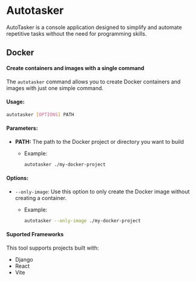 # Autotasker
AutoTasker is a console application designed to simplify and automate repetitive tasks without the need for programming skills.
## Docker
#### Create containers and images with a single command

The `autotasker` command allows you to create Docker containers and images with just one simple command.

#### Usage:
```bash
autotasker [OPTIONS] PATH
```

#### Parameters: 
- **PATH:** The path to the Docker project or directory you want to build

  - Example:
    ```bash 
    autotasker ./my-docker-project
    ``` 

#### Options: 
- ```--only-image```: Use this option to only create the Docker image without creating a container.

  - Example:
    ```bash 
    autotasker --only-image ./my-docker-project
    ``` 
#### Suported Frameworks
This tool supports projects built with:
- Django
- React
- Vite